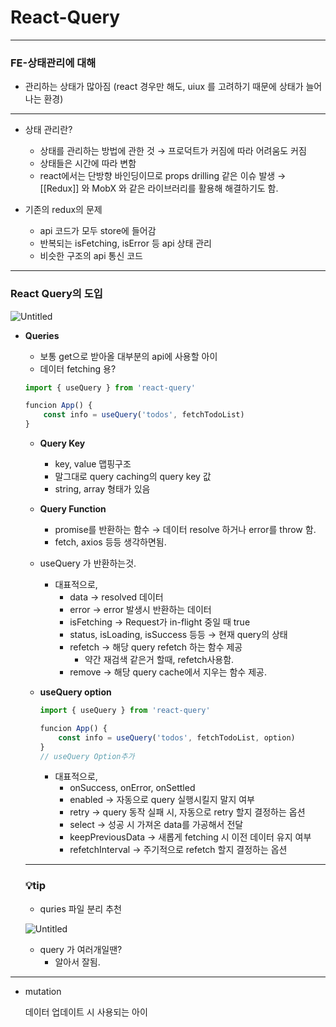 # React-Query

---

### FE-상태관리에 대해

- 관리하는 상태가 많아짐 (react 경우만 해도, uiux 를 고려하기 때문에 상태가 늘어나는 환경)

---

- 상태 관리란?
    - 상태를 관리하는 방법에 관한 것 → 프로덕트가 커짐에 따라 어려움도 커짐
    - 상태들은 시간에 따라 변함
    - react에서는 단방향 바인딩이므로 props drilling 같은 이슈 발생 → [[Redux]] 와 MobX 와 같은 라이브러리를 활용해 해결하기도 함.
    
- 기존의 redux의 문제
    - api 코드가 모두 store에 들어감
    - 반복되는 isFetching, isError 등 api 상태 관리
    - 비슷한 구조의 api 통신 코드
    

---

### **React Query의 도입**

 

![Untitled](Untitled.png)

- **Queries**
    - 보통 get으로 받아올 대부분의 api에 사용할 아이
    - 데이터 fetching 용?
    
    ```jsx
    import { useQuery } from 'react-query'
    
    funcion App() {
    	const info = useQuery('todos', fetchTodoList)
    } 
    ```
    
    - **Query Key**
        - key, value 맵핑구조
        - 말그대로 query caching의 query key 값
        - string, array 형태가 있음
    - **Query Function**
        - promise를 반환하는 함수 → 데이터 resolve 하거나 error를 throw 함.
        - fetch, axios 등등 생각하면됨.
    
    - useQuery 가 반환하는것.
        - 대표적으로,
            - data → resolved 데이터
            - error → error 발생시 반환하는 데이터
            - isFetching → Request가 in-flight 중일 때 true
            - status, isLoading, isSuccess 등등 → 현재 query의 상태
            - refetch → 해당 query refetch 하는 함수 제공
                - 약간 재검색 같은거 할때, refetch사용함.
            - remove → 해당 query cache에서 지우는 함수 제공.
    
    - **useQuery option**
        
        ```jsx
        import { useQuery } from 'react-query'
        
        funcion App() {
        	const info = useQuery('todos', fetchTodoList, option)
        } 
        // useQuery Option추가
        ```
        
        - 대표적으로,
            - onSuccess, onError, onSettled
            - enabled → 자동으로 query 실행시킬지 말지 여부
            - retry → query 동작 실패 시, 자동으로 retry 할지 결정하는 옵션
            - select → 성공 시 가져온 data를 가공해서 전달
            - keepPreviousData → 새롭게 fetching 시 이전 데이터 유지 여부
            - refetchInterval → 주기적으로 refetch 할지 결정하는 옵션
    
    ---
    
    ### 💡tip
    
    - quries 파일 분리 추천
    
    ![Untitled](Untitled%201.png)
    
    - query 가 여러개일땐?
        - 알아서 잘됨.
        
         
        

---

- mutation

    데이터 업데이트 시 사용되는 아이